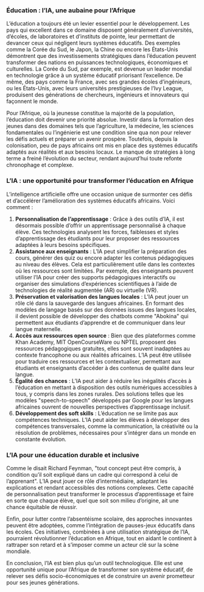 ### **Éducation : l’IA, une aubaine pour l’Afrique**

L’éducation a toujours été un levier essentiel pour le développement. Les pays qui excellent dans ce domaine disposent généralement d’universités, d’écoles, de laboratoires et d’instituts de pointe, leur permettant de devancer ceux qui négligent leurs systèmes éducatifs. Des exemples comme la Corée du Sud, le Japon, la Chine ou encore les États-Unis démontrent que des investissements stratégiques dans l’éducation peuvent transformer des nations en puissances technologiques, économiques et culturelles. La Corée du Sud, par exemple, est devenue un leader mondial en technologie grâce à un système éducatif priorisant l’excellence. De même, des pays comme la France, avec ses grandes écoles d’ingénieurs, ou les États-Unis, avec leurs universités prestigieuses de l’Ivy League, produisent des générations de chercheurs, ingénieurs et innovateurs qui façonnent le monde.

Pour l’Afrique, où la jeunesse constitue la majorité de la population, l’éducation doit devenir une priorité absolue. Investir dans la formation des jeunes dans des domaines tels que l’agriculture, la médecine, les sciences fondamentales ou l’ingénierie est une condition sine qua non pour relever les défis actuels et préparer un avenir prospère. Toutefois, depuis la colonisation, peu de pays africains ont mis en place des systèmes éducatifs adaptés aux réalités et aux besoins locaux. Le manque de stratégies à long terme a freiné l’évolution du secteur, rendant aujourd’hui toute refonte chronophage et complexe.

### **L’IA : une opportunité pour transformer l’éducation en Afrique**

L’intelligence artificielle offre une occasion unique de surmonter ces défis et d’accélérer l’amélioration des systèmes éducatifs africains. Voici comment :

1. **Personnalisation de l’apprentissage** : Grâce à des outils d’IA, il est désormais possible d’offrir un apprentissage personnalisé à chaque élève. Ces technologies analysent les forces, faiblesses et styles d’apprentissage des étudiants pour leur proposer des ressources adaptées à leurs besoins spécifiques.
2. **Assistance aux enseignants** : L’IA peut simplifier la préparation des cours, générer des quiz ou encore adapter les contenus pédagogiques au niveau des élèves. Cela est particulièrement utile dans les contextes où les ressources sont limitées. Par exemple, des enseignants peuvent utiliser l’IA pour créer des supports pédagogiques interactifs ou organiser des simulations d’expériences scientifiques à l’aide de technologies de réalité augmentée (AR) ou virtuelle (VR).
3. **Préservation et valorisation des langues locales** : L’IA peut jouer un rôle clé dans la sauvegarde des langues africaines. En formant des modèles de langage basés sur des données issues des langues locales, il devient possible de développer des chatbots comme "Abokina" qui permettent aux étudiants d’apprendre et de communiquer dans leur langue maternelle.
4. **Accès aux ressources open source** : Bien que des plateformes comme Khan Academy, MIT OpenCourseWare ou NPTEL proposent des ressources pédagogiques gratuites, elles sont souvent inadaptées au contexte francophone ou aux réalités africaines. L’IA peut être utilisée pour traduire ces ressources et les contextualiser, permettant aux étudiants et enseignants d’accéder à des contenus de qualité dans leur langue.
5. **Égalité des chances** : L’IA peut aider à réduire les inégalités d’accès à l’éducation en mettant à disposition des outils numériques accessibles à tous, y compris dans les zones rurales. Des solutions telles que les modèles "speech-to-speech" développés par Google pour les langues africaines ouvrent de nouvelles perspectives d’apprentissage inclusif.
6. **Développement des soft skills** : L’éducation ne se limite pas aux compétences techniques. L’IA peut aider les élèves à développer des compétences transversales, comme la communication, la créativité ou la résolution de problèmes, nécessaires pour s’intégrer dans un monde en constante évolution.

### **L’IA pour une éducation durable et inclusive**

Comme le disait Richard Feynman, "tout concept peut être compris, à condition qu’il soit expliqué dans un cadre qui correspond à celui de l’apprenant". L’IA peut jouer ce rôle d’intermédiaire, adaptant les explications et rendant accessibles des notions complexes. Cette capacité de personnalisation peut transformer le processus d’apprentissage et faire en sorte que chaque élève, quel que soit son milieu d’origine, ait une chance équitable de réussir.

Enfin, pour lutter contre l’absentéisme scolaire, des approches innovantes peuvent être adoptées, comme l’intégration de pauses-jeux éducatifs dans les écoles. Ces initiatives, combinées à une utilisation stratégique de l’IA, pourraient révolutionner l’éducation en Afrique, tout en aidant le continent à rattraper son retard et à s’imposer comme un acteur clé sur la scène mondiale.

En conclusion, l’IA est bien plus qu’un outil technologique. Elle est une opportunité unique pour l’Afrique de transformer son système éducatif, de relever ses défis socio-économiques et de construire un avenir prometteur pour ses jeunes générations.